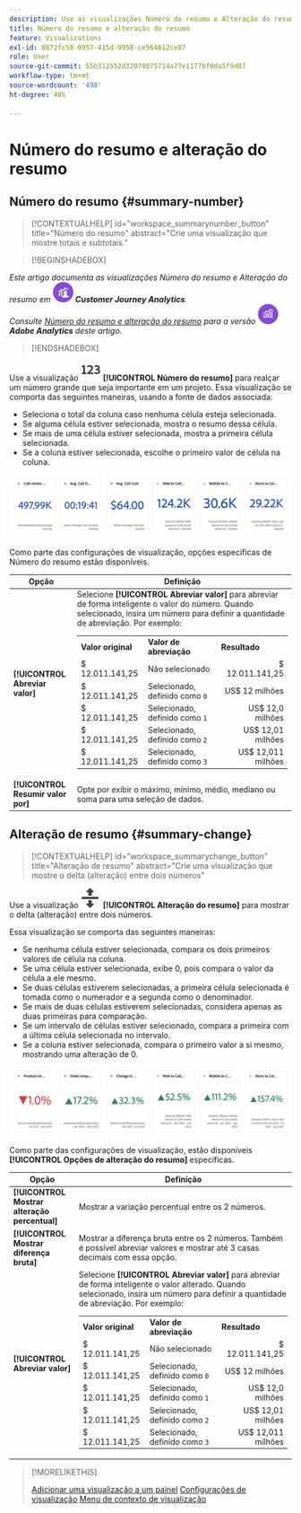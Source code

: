 ```yaml
---
description: Use as visualizações Número do resumo e Alteração do resumo para exibir pontos de dados importantes em um projeto.
title: Número do resumo e alteração do resumo
feature: Visualizations
exl-id: 8872fc58-0957-415d-9958-ce564612ce87
role: User
source-git-commit: 55b312552d32070875714a77e1177bf0da5f9d87
workflow-type: tm+mt
source-wordcount: '498'
ht-degree: 48%

---
```


# Número do resumo e alteração do resumo

## Número do resumo {#summary-number}

<!-- markdownlint-disable MD034 -->

>[!CONTEXTUALHELP]
>id="workspace_summarynumber_button"
>title="Número do resumo"
>abstract="Crie uma visualização que mostre totais e subtotais."

<!-- markdownlint-enable MD034 -->


>[!BEGINSHADEBOX]

_Este artigo documenta as visualizações Número do resumo e Alteração do resumo em_ ![CustomerJourneyAnalytics](/help/assets/icons/CustomerJourneyAnalytics.svg) _**Customer Journey Analytics**._<br/>_Consulte [Número do resumo e alteração do resumo](https://experienceleague.adobe.com/en/docs/analytics/analyze/analysis-workspace/visualizations/summary-number-change) para a versão_ ![AdobeAnalytics](/help/assets/icons/AdobeAnalytics.svg) _**Adobe Analytics** deste artigo._

>[!ENDSHADEBOX]


Use a visualização ![Resumir](/help/assets/icons/123.svg) **[!UICONTROL Número do resumo]** para realçar um número grande que seja importante em um projeto. Essa visualização se comporta das seguintes maneiras, usando a fonte de dados associada:

* Seleciona o total da coluna caso nenhuma célula esteja selecionada.
* Se alguma célula estiver selecionada, mostra o resumo dessa célula.
* Se mais de uma célula estiver selecionada, mostra a primeira célula selecionada.
* Se a coluna estiver selecionada, escolhe o primeiro valor de célula na coluna.

![Visualização do número do resumo](asses/../assets/summary-number.png)

Como parte das configurações de visualização, opções específicas de Número do resumo estão disponíveis.

| Opção | Definição |
|--- |--- |
| **[!UICONTROL Abreviar valor]** | Selecione **[!UICONTROL Abreviar valor]** para abreviar de forma inteligente o valor do número. Quando selecionado, insira um número para definir a quantidade de abreviação. Por exemplo:<br/><table><tr><td>**Valor original**</td><td>**Valor de abreviação**</td><td>**Resultado**</td></tr><tr><td>$ 12.011.141,25</td><td>Não selecionado</td><td  align="right">$ 12.011.141,25</td></tr><tr><td>$ 12.011.141,25</td><td>Selecionado, definido como `0`</td><td align="right">US$ 12 milhões</td></tr><tr><td>$ 12.011.141,25</td><td> Selecionado, definido como `1`</td><td  align="right">US$ 12,0 milhões</td></tr><tr><td>$ 12.011.141,25</td><td>Selecionado, definido como `2`</td><td align="right">US$ 12,01 milhões</td></tr><tr><td>$ 12.011.141,25</td><td>Selecionado, definido como `3`</td><td align="right">US$ 12,011 milhões</td></tr></table> |
| **[!UICONTROL Resumir valor por]** | Opte por exibir o máximo, mínimo, médio, mediano ou soma para uma seleção de dados. |

## Alteração de resumo {#summary-change}

<!-- markdownlint-disable MD034 -->

>[!CONTEXTUALHELP]
>id="workspace_summarychange_button"
>title="Alteração de resumo"
>abstract="Crie uma visualização que mostre o delta (alteração) entre dois números"

<!-- markdownlint-enable MD034 -->


Use a visualização ![MoveUpDown](/help/assets/icons/MoveUpDown.svg) **[!UICONTROL Alteração do resumo]** para mostrar o delta (alteração) entre dois números. <!-- This is applicable for AA, not CJA: The green and red color of the Summary Change can be controlled through [custom event polarity](https://experienceleague.adobe.com/docs/analytics/admin/admin-tools/success-events/success-event.html) or a calculated metric's [Show Upward Trend As](https://experienceleague.adobe.com/docs/analytics/components/calculated-metrics/calcmetric-workflow/cm-build-metrics.html) option.-->

<!--
The green and red color of the Summary Change can be controlled through [custom event polarity](https://experienceleague.adobe.com/docs/analytics/admin/admin/c-manage-report-suites/c-edit-report-suites/conversion-var-admin/c-success-events/success-event.md) or a calculated metric's [Show Upward Trend As](https://experienceleague.adobe.com/docs/analytics/components/calculated-metrics/calcmetric-workflow/cm-build-metrics.html) option.
-->

Essa visualização se comporta das seguintes maneiras:

* Se nenhuma célula estiver selecionada, compara os dois primeiros valores de célula na coluna.
* Se uma célula estiver selecionada, exibe 0, pois compara o valor da célula a ele mesmo.
* Se duas células estiverem selecionadas, a primeira célula selecionada é tomada como o numerador e a segunda como o denominador.
* Se mais de duas células estiverem selecionadas, considera apenas as duas primeiras para comparação.
* Se um intervalo de células estiver selecionado, compara a primeira com a última célula selecionada no intervalo.
* Se a coluna estiver selecionada, compara o primeiro valor a si mesmo, mostrando uma alteração de 0.


![Visualização de alteração de resumo mostrando o delta entre dois números.s](assets/summary-change.png)


Como parte das configurações de visualização, estão disponíveis **[!UICONTROL Opções de alteração do resumo]** específicas.

| Opção | Definição |
|--- |--- |
| **[!UICONTROL Mostrar alteração percentual]** | Mostrar a variação percentual entre os 2 números. |
| **[!UICONTROL Mostrar diferença bruta]** | Mostrar a diferença bruta entre os 2 números. Também é possível abreviar valores e mostrar até 3 casas decimais com essa opção. |
| **[!UICONTROL Abreviar valor]** | Selecione **[!UICONTROL Abreviar valor]** para abreviar de forma inteligente o valor alterado. Quando selecionado, insira um número para definir a quantidade de abreviação. Por exemplo:<br/><table><tr><td>**Valor original**</td><td>**Valor de abreviação**</td><td>**Resultado**</td></tr><tr><td>$ 12.011.141,25</td><td>Não selecionado</td><td  align="right">$ 12.011.141,25</td></tr><tr><td>$ 12.011.141,25</td><td>Selecionado, definido como `0`</td><td align="right">US$ 12 milhões</td></tr><tr><td>$ 12.011.141,25</td><td> Selecionado, definido como `1`</td><td  align="right">US$ 12,0 milhões</td></tr><tr><td>$ 12.011.141,25</td><td>Selecionado, definido como `2`</td><td align="right">US$ 12,01 milhões</td></tr><tr><td>$ 12.011.141,25</td><td>Selecionado, definido como `3`</td><td align="right">US$ 12,011 milhões</td></tr></table> |

>[!MORELIKETHIS]
>
>[Adicionar uma visualização a um painel](/help/analysis-workspace/visualizations/freeform-analysis-visualizations.md#add-visualizations-to-a-panel)
>[Configurações de visualização](/help/analysis-workspace/visualizations/freeform-analysis-visualizations.md#settings)
>[Menu de contexto de visualização](/help/analysis-workspace/visualizations/freeform-analysis-visualizations.md#context-menu)
>
